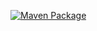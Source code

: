 [![Maven Package](https://github.com/frameboter/parent/actions/workflows/maven-publish.yml/badge.svg)](https://github.com/frameboter/parent/actions/workflows/maven-publish.yml)

